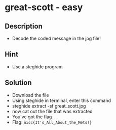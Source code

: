 # great-scott - easy

## Description
* Decode the coded message in the jpg file!

## Hint
* Use a steghide program

## Solution
* Download the file
* Using steghide in terminal, enter this command
* steghide extract -sf great_scott.jpg
* now cat out the file that was extracted
* You've got the flag
* Flag: `nicc{It's_All_About_the_Mets!}`
